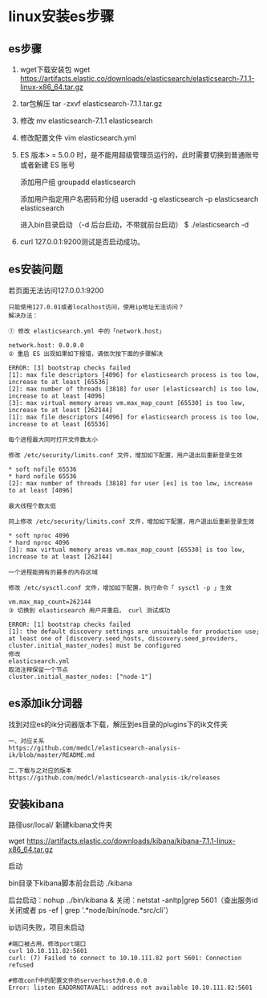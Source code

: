 # linux安装es步骤

## es步骤

1. wget下载安装包  wget https://artifacts.elastic.co/downloads/elasticsearch/elasticsearch-7.1.1-linux-x86_64.tar.gz

2. tar包解压  tar -zxvf elasticsearch-7.1.1.tar.gz

3. 修改  mv elasticsearch-7.1.1 elasticsearch

4. 修改配置文件 vim elasticsearch.yml

5. ES 版本> = 5.0.0 时，是不能用超级管理员运行的，此时需要切换到普通账号或者新建 ES 账号

   添加用户组 groupadd elasticsearch

   添加用户指定用户名密码和分组 useradd -g elasticsearch -p elasticsearch elasticsearch

   进入bin目录启动 （-d 后台启动，不带就前台启动） $ ./elasticsearch -d

6. curl 127.0.0.1:9200测试是否启动成功。



## es安装问题

若页面无法访问127.0.0.1:9200

~~~shell
只能使用127.0.01或者localhost访问，使用ip地址无法访问？
解决办法：

① 修改 elasticsearch.yml 中的「network.host」

network.host: 0.0.0.0
② 重启 ES 出现如果如下报错，请依次按下面的步骤解决

ERROR: [3] bootstrap checks failed
[1]: max file descriptors [4096] for elasticsearch process is too low, increase to at least [65536]
[2]: max number of threads [3818] for user [elasticsearch] is too low, increase to at least [4096]
[3]: max virtual memory areas vm.max_map_count [65530] is too low, increase to at least [262144]
[1]: max file descriptors [4096] for elasticsearch process is too low, increase to at least [65536]

每个进程最大同时打开文件数太小

修改 /etc/security/limits.conf 文件，增加如下配置，用户退出后重新登录生效

* soft nofile 65536
* hard nofile 65536
[2]: max number of threads [3818] for user [es] is too low, increase to at least [4096]

最大线程个数太低

同上修改 /etc/security/limits.conf 文件，增加如下配置，用户退出后重新登录生效

* soft nproc 4096
* hard nproc 4096
[3]: max virtual memory areas vm.max_map_count [65530] is too low, increase to at least [262144]

一个进程能拥有的最多的内存区域

修改 /etc/sysctl.conf 文件，增加如下配置，执行命令「 sysctl -p 」生效

vm.max_map_count=262144
③ 切换到 elasticsearch 用户并重启， curl 测试成功

ERROR: [1] bootstrap checks failed
[1]: the default discovery settings are unsuitable for production use; at least one of [discovery.seed_hosts, discovery.seed_providers, cluster.initial_master_nodes] must be configured
修改
elasticsearch.yml
取消注释保留一个节点
cluster.initial_master_nodes: ["node-1"]
~~~



## es添加ik分词器

找到对应es的ik分词器版本下载，解压到es目录的plugins下的ik文件夹

~~~shell
一、对应关系
https://github.com/medcl/elasticsearch-analysis-ik/blob/master/README.md

二.下载与之对应的版本
https://github.com/medcl/elasticsearch-analysis-ik/releases
~~~





## 安装kibana

路径usr/local/ 新建kibana文件夹

wget https://artifacts.elastic.co/downloads/kibana/kibana-7.1.1-linux-x86_64.tar.gz

启动

bin目录下kibana脚本前台启动 ./kibana

后台启动：nohup ../bin/kibana &    关闭：netstat -anltp|grep 5601（查出服务id关闭或者 ps -ef | grep '.*node/bin/node.*src/cli'）

ip访问失败，项目未启动

~~~shell
#端口被占用，修改port端口
curl 10.10.111.82:5601
curl: (7) Failed to connect to 10.10.111.82 port 5601: Connection refused

#修改conf中的配置文件的serverhost为0.0.0.0
Error: listen EADDRNOTAVAIL: address not available 10.10.111.82:5601
~~~









